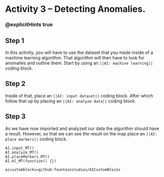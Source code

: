 # Activity 3 – Detecting Anomalies.

### @explicitHints true


## Step 1
In this activity, you will have to use the dataset that you made inside of a machine learning algorithm. That algorithm will then have to look for anomalies and outline them. Start by using an `||AI: machine learning||` coding block.

## Step 2
Inside of that, place an `||AI: input dataset||` coding block. After which follow that up by placing an `||AI: analyze data||` coding block.

## Step 3
As we have now imported and analyzed our data the algorithm should have a result. However, so that we can see the result on the map place an 
`||AI: place markers||` coding block.


```ghost
AI.input_MT()
AI.analyze_MT()
AI.placeMarkers_MT()
AI.ml_MT(function() {})
```

```package
aicustomblocks=github:fountainstudios/AICustomBlocks
```